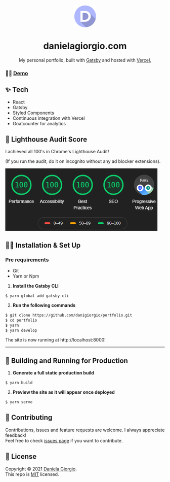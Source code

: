 <p align="center">
    <img alt="Portfolio logo" src="./src/images/logo.png" width="70" />
</p><h1 align="center">
 danielagiorgio.com
</h1> 

<p align="center">
 My personal portfolio, built with <a href="https://www.gatsbyjs.org/" target="_blank">Gatsby</a> and hosted with <a href="https://www.vercel.com/" target="_blank">Vercel.</a>
  
</div>


### 👩‍💻 [Demo](http://danielagiorgio.com)


## ✨ Tech 

- React
- Gatsby
- Styled Components
- Continuous integration with Vercel
- Goatcounter for analytics


## 🚀 Lighthouse Audit Score
 I achieved all 100's in Chrome's Lighthouse Audit!
 
(If you run the audit, do it on incognito without any ad blocker extensions).
    
<img alt="lighthouse audit" src="./.github/images/lh.png">

## 👷‍♀️ Installation & Set Up

### Pre requirements

 - Git 
 - Yarn or Npm 

1.  **Install the Gatsby CLI**

```
$ yarn global add gatsby-cli
```
   
2.  **Run the following commands**
```
$ git clone https://github.com/danigiorgio/portfolio.git
$ cd portfolio
$ yarn
$ yarn develop
```
The site is now running at http://localhost:8000!

---

## 🎉 Building and Running for Production

1. **Generate a full static production build**

```
$ yarn build
```

2. **Preview the site as it will appear once deployed**

```
$ yarn serve
```

## 🤝 Contributing

Contributions, issues and feature requests are welcome. I always appreciate feedback! <br />
Feel free to check [issues page](https://github.com/danigiorgio/portfolio/issues) if you want to contribute.<br />

## 📝 License

Copyright © 2021 [Daniela Giorgio](https://github.com/danigiorgio).<br />
This repo is [MIT](https://github.com/danigiorgio/portfolio/blob/main/LICENSE) licensed.
